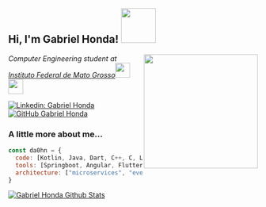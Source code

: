 <h2> Hi, I'm Gabriel Honda! <img src="https://media.giphy.com/media/Y0V3Gbcb6ZOUTmVeNL/giphy.gif" width="70"> </h2>
<img align='right' src="https://media.giphy.com/media/LmNwrBhejkK9EFP504/source.gif" width="230">
<p><em>Computer Engineering student at <a href="http://ifmt.edu.br/"> Instituto Federal de Mato Grosso</a><img src="https://media.giphy.com/media/fYSnHlufseco8Fh93Z/giphy.gif" width="30"><img src="https://media.giphy.com/media/WUlplcMpOCEmTGBtBW/giphy.gif" width="30"> 
</em></p>

[![Linkedin: Gabriel Honda](https://img.shields.io/badge/-Gabriel%20Honda-blue?style=flat-square&logo=Linkedin&logoColor=white&link=https://www.linkedin.com/in/gabriel-honda/)](https://www.linkedin.com/in/gabriel-honda/)
[![GitHub Gabriel Honda](https://img.shields.io/github/followers/DA0HN?label=follow&style=social)](https://github.com/DA0HN)


### A little more about me...  

```javascript
const da0hn = {
  code: [Kotlin, Java, Dart, C++, C, Latex, Typescript, SQL],
  tools: [Springboot, Angular, Flutter, Node],
  architecture: ["microservices", "event-driven", "design system pattern"],
}
```

<p align="left">
  <a href="https://github.com/DA0HN"><img src="https://github-readme-stats.vercel.app/api?username=DA0HN&hide_border=true&show_icons=true" alt="Gabriel Honda Github Stats"></a>
</p>

